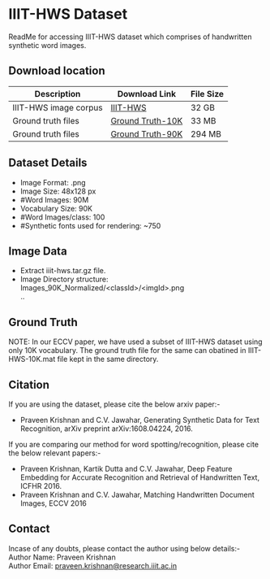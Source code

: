 # IIIT-HWS Dataset

ReadMe for accessing IIIT-HWS dataset which comprises of handwritten synthetic word images.

## Download location
| Description  | Download Link  | File Size  |
|---|---|---|
| IIIT-HWS image corpus  | [IIIT-HWS](http://ocr.iiit.ac.in/data/dataset/iiit-hws/iiit-hws.tar.gz) | 32 GB  |
|  Ground truth files | [Ground Truth-10K](http://ocr.iiit.ac.in/data/dataset/iiit-hws/IIIT-HWS-10K.txt)  | 33 MB  |
|  Ground truth files | [Ground Truth-90K](http://ocr.iiit.ac.in/data/dataset/iiit-hws/IIIT-HWS-90K.txt)  | 294 MB  |

## Dataset Details
- Image Format: .png
- Image Size: 48x128 px
- #Word Images: 90M
- Vocabulary Size: 90K
- #Word Images/class: 100
- #Synthetic fonts used for rendering: ~750

## Image Data
- Extract iiit-hws.tar.gz file.
- Image Directory structure:<br>
    Images_90K_Normalized\/\<classId\>\/\<imgId\>.png<br>
    ..<br>

## Ground Truth


NOTE: In our ECCV paper, we have used a subset of IIIT-HWS dataset using only 10K vocabulary. The ground truth file for the same can obatined in IIIT-HWS-10K.mat file kept in the same directory.

## Citation
If you are using the dataset, please cite the below arxiv paper:-
- Praveen Krishnan and C.V. Jawahar, Generating Synthetic Data for Text Recognition, arXiv preprint arXiv:1608.04224, 2016.

If you are comparing our method for word spotting/recognition, please cite the below relevant papers:-
- Praveen Krishnan, Kartik Dutta and C.V. Jawahar, Deep Feature Embedding for Accurate Recognition and Retrieval of Handwritten Text, ICFHR 2016.
- Praveen Krishnan and C.V. Jawahar, Matching Handwritten Document Images, ECCV 2016

## Contact
Incase of any doubts, please contact the author using below details:-<br>
Author Name: Praveen Krishnan<br>
Author Email: praveen.krishnan@research.iiit.ac.in<br>
